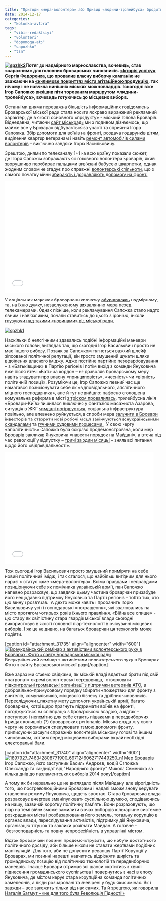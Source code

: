 ```yaml
---
title: "Пригоди «мера-волонтера» або Привид «людини-тролейбуса» бродить міською радою"
date: 2014-12-17
categories: 
  - "kolonka-avtora"
tags: 
  - "vibir-redaktsiyi"
  - "volonteri"
  - "dopomoga-ato"
  - "sapozhko"
  - "tsn"
---
```


**[![spzhk2](https://mpz.brovary.org/wp-content/uploads/2014/12/spzhk2.jpg)](https://mpz.brovary.org/wp-content/uploads/2014/12/spzhk2.jpg)Потяг до надмірного марнославства, вочевидь, став «заразним» для головних броварських чиновників. [«Історія успіху» Сергія Федоренка](http://blogs.tvi.ua/2012/11/06/urok_masazhu), що провалив власну виборчу кампанію не зважаючи на [«килимове покриття» міста агітаційною продукцію](http://tyzhden.ua/News/62751), так нічому і не навчила нинішніх міських можновладців. І сьогодні вже Ігор Сапожко вирішив піти торованим маршрутом «людини-тролейбуса», вочевидь готуючись до місцевих виборів.**

Останніми днями переважна більшість інформаційних повідомлень Броварської міської ради стала носити яскраво виражений рекламний характер, де в якості основного «продукту» - міський голова Броварів. Віднедавна, читаючи [сайт міськради](http://brovary-rada.gov.ua/node?page=1) ми з подивом дізнаємось, що майже все у Броварах відбувається за участі та сприяння Ігора Сапожка. Збір допомоги для воїнів на фронті, роздача подарунків дітям, виділення квартир ветеранам і навіть [ремонт автомобілів силами волонтерів](http://brovary-rada.gov.ua/avtomob%D1%96l-%C2%ABural%C2%BB-dlya-zakhisnik%D1%96v-v%D1%96tchizni) – виключно завдяки Ігорю Васильовичу.

Зрештою, днями по телеканалу 1+1 на всю країну показали сюжет, де Ігоря Сапожка зображають як головного волонтера Броварів, який зворушливо перебирає пальцями вив’язані бабусею шкарпетки, однак  жодним словом не згадує про справжні [волонтерські спільноти](https://www.facebook.com/groups/723398331084789/?fref=ts), що з самого початку війни [збирають і доправляють допомогу на фронт.](https://www.facebook.com/koordcentr.brovary)

<iframe src="//www.youtube.com/embed/wRJE9G9s9iw" width="480" height="360" frameborder="0" allowfullscreen="allowfullscreen"></iframe>

У соціальних мережах броварчани спочатку [обурювались](https://www.facebook.com/groups/brovary/permalink/948036115226355/) надмірному, та, на їхню думку, незаслуженому вихвалянню мера перед телекамерами. Однак пізніше, коли рекламування Сапожка стало надто явним і нав’язливим, почали ставитись до цього з іронією, інколи [глузуючи над такими «новинами» від міської ради.](https://www.facebook.com/512442738828576/photos/a.532505733488943.1073741826.512442738828576/778568772215970/?type=1)

[![spzhk1](https://mpz.brovary.org/wp-content/uploads/2014/12/spzhk1.jpg)](https://mpz.brovary.org/wp-content/uploads/2014/12/spzhk1.jpg)

Наскільки б нелогічними здавались подібні інформаційні маневри міського голови, виглядає так, що сьогодні Ігор Васильович просто не має іншого вибору. Позаяк за Сапожком тягнеться важкий шлейф зіпсованої політичної репутації, він просто змушений шукати шляхи відбілення власного іміджу. Адже постійне партійне перефарбовування – з «Батьківщини» в Партію регіонів і потім вихід з команди Януковича вже після втечі «Баті» за кордон – не дозволяє броварському меру навіть згадувати про власну «принциповість», «чесність» чи «вірність політичній позиції». Розуміючи це, Ігор Сапожко певний час ще намагався позиціонувати себе як «відповідального, аполітичного міцного господарника», але й тут не вийшло: пафосно оголошена комунальна реформа в місті [з тріском провалилась](https://mpz.brovary.org/kudi-vtik-supermer-sapozhko/), тролейбусна лінія «Бровари-Київ» лишилася виключно у фантазіях масажиста Азарова, ситуація в ЖКГ [чимдалі погіршується](https://mpz.brovary.org/tri-nokdauni-brovarskim-komunalnikam/), соціальна інфраструктура повільно, але впевнено руйнується, а спроби мера [залучити в Бровари інвесторів](https://mpz.brovary.org/brovarski-deputati-bezkoshtovno-viddali-96-gektariv-pid-budivnitstvo-farmatsevtichnogo-zavodu/) та створити нові робочі місця закінчуються [всеукраїнськими скандалами](https://www.youtube.com/watch?v=Q-d4t_zF92M) та [гучними судовими процесами.](https://mpz.brovary.org/imenem-ukrayini-sud-vchergove-pidtverdiv-nezakonnist-vidchudzhennya-95-gektariv-u-brovarah/)  У свою чергу «аполітичність» Сапожка була яскраво продемонстрована, коли мер Броварів закликав Януковича «навести порядок на Майдані», а втеча під час революції у відпустку – [тричі за один місяць!](https://mpz.brovary.org/sapozhko-vtretye-pishov-u-vidpustku-znovu-do-kintsya-tizhnya/) – зняла всі питання щодо його «відповідальності».

<iframe src="//www.youtube.com/embed/Hd6hpn5BZhQ" width="480" height="360" frameborder="0" allowfullscreen="allowfullscreen"></iframe>

Тож сьогодні Ігор Васильович просто змушений приміряти на себе новий політичний імідж, і так сталося, що найбільш вигідним для нього наразі є статус саме «мера-волонтера». Всіма правдами і неправдами позиціонуючи себе як помічника українській армії, пан Сапожко напевно розраховує, що завдяки цьому частина броварчан призабуде його нещодавню підтримку Януковича та Партії регіонів – тобто тих, хто цю війну і розв’язав.  А дехто може навіть і пробачить Ігорю Васильовичу усі ті господарські «покращення», які звалювались на місто протягом чотирьох років їхнього правління. «Війна все спише» - цю стару як світ істину стара гвардія міської влади сьогодні використовує в якості головної піар-технології в очікуванні місцевих виборів. І як це не дивно, на багатьох броварчан ця технологія може подіяти.

\[caption id="attachment\_31735" align="aligncenter" width="600"\][![Всеукраїнський семінар з активістами волонтерського руху в Броварах. Фото з сайту Броварської міської ради](https://mpz.brovary.org/wp-content/uploads/2014/12/11.12_7.jpg)](https://mpz.brovary.org/wp-content/uploads/2014/12/11.12_7.jpg) Всеукраїнський семінар з активістами волонтерського руху в Броварах. Фото з сайту Броварської міської ради\[/caption\]

Вже зараз ми стаємо свідками, як міській владі вдається брати під свій «патронат» окремі волонтерські середовища,  створювати [підконтрольні громадські організації з підтримки ветеранів АТО](https://www.facebook.com/groups/1509262275983604/?pnref=lhc), в добровільно-примусовому порядку збирати «пожертви» для фронту з вчителів, комунальників, місцевого бізнесу та дрібних чиновників. Переслідуючи шляхетну мету допомоги українській армії, багато броварчан, котрі щиро прагнуть підтримати воїнів на фронті, погоджуються на співпрацю з броварською владою, а відтак – поступово і непомітно для себе стають пішаками в передвиборчих ігрищах колишніх (?) броварських регіоналів. Міська влада ж у свою чергу не соромиться спекулювати темою допомоги фронту, приписуючи заслуги справжніх волонтерів міському голові та іншим чиновникам, котрим перед місцевими виборами вкрай необхідні електоральні бали.

\[caption id="attachment\_31740" align="aligncenter" width="600"\][![1897927_746342808771900_6971246062717449250_n1](https://mpz.brovary.org/wp-content/uploads/2014/12/1897927_746342808771900_6971246062717449250_n1.jpg)](https://mpz.brovary.org/wp-content/uploads/2014/12/1897927_746342808771900_6971246062717449250_n1.jpg) Мер Броварів Ігор Сапожко, його заступник Василь Андрєєв, водій Сапожка Олександр та кандидат від "Народного фронту" Микола Семеняка за кілька днів до парламентських виборів 2014 року\[/caption\]

А тому як би нереально це не виглядало після Майдану, але вірогідність того, що постреволюційними Броварами і надалі зможе знову керувати ставленик режиму Януковича, щодень зростає. Стара броварська влада розраховує вчергове зманіпулювати суспільною думкою, сподіваючись на нашу, зазвичай коротку політичну пам'ять. Вони розраховують, що піар на темі війни зможе замилити в очах виборців кількарічне системне розкрадання міста і розбазарювання його земель, тотальну корупцію в органах влади, переслідування активістів, підтримку дій Януковича, організацію тітушок та заклики розігнати Майдан. А головне -  безгосподарність та повну непрофесійність в управлінні містом.

Відтак броварчани повинні продемонструвати, що набули достатнього політичного досвіду, аби більше ніколи не ставати жертвами подібних маніпуляцій. Для того, аби не допустити реваншу Партії Корупції у Броварах, ми повинні нарешті навчитись відрізняти щирість та громадянську позицію від політичних технологій та передвиборчих маневрів.  Інакше Бровари отримає всі шанси скотитись з хвилі піднесення громадянського суспільства і повернутись в часі в епоху Януковича, де містом керує стара корупційна команда політичних хамелеонів, а люди розчаровані та зневірені у будь яких змінах. Як і завжди – все залежить тільки від нас самих. Та й зрештою, [як говорила Наталія Багмут – «не для того була Революція Гідності!»](http://youtu.be/00_uWy0492o?t=3m4s)
